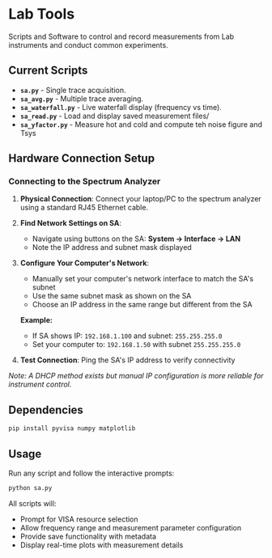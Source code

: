 # Lab Tools

Scripts and Software to control and record measurements from Lab instruments and conduct common experiments.

## Current Scripts

- **`sa.py`** - Single trace acquisition.
- **`sa_avg.py`** - Multiple trace averaging.
- **`sa_waterfall.py`** - Live waterfall display (frequency vs time).
- **`sa_read.py`** - Load and display saved measurement files/
- **`sa_yfactor.py`** - Measure hot and cold and compute teh noise figure and Tsys

## Hardware Connection Setup

### Connecting to the Spectrum Analyzer

1. **Physical Connection**: Connect your laptop/PC to the spectrum analyzer using a standard RJ45 Ethernet cable.

2. **Find Network Settings on SA**:
   - Navigate using buttons on the SA: **System → Interface → LAN**
   - Note the IP address and subnet mask displayed

3. **Configure Your Computer's Network**:
   - Manually set your computer's network interface to match the SA's subnet
   - Use the same subnet mask as shown on the SA
   - Choose an IP address in the same range but different from the SA
  
   **Example:**
   - If SA shows IP: `192.168.1.100` and subnet: `255.255.255.0`
   - Set your computer to: `192.168.1.50` with subnet `255.255.255.0`

4. **Test Connection**: Ping the SA's IP address to verify connectivity

*Note: A DHCP method exists but manual IP configuration is more reliable for instrument control.*

## Dependencies

```bash
pip install pyvisa numpy matplotlib
```

## Usage

Run any script and follow the interactive prompts:

```bash
python sa.py
```

All scripts will:

- Prompt for VISA resource selection
- Allow frequency range and measurement parameter configuration
- Provide save functionality with metadata
- Display real-time plots with measurement details
